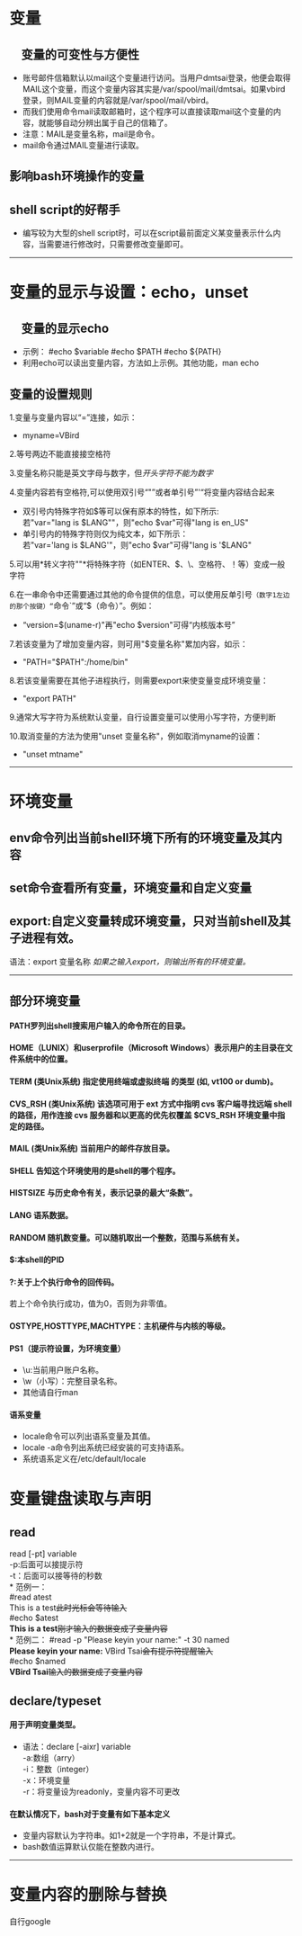 # 变量
## &emsp;变量的可变性与方便性
* 账号邮件信箱默认以mail这个变量进行访问。当用户dmtsai登录，他便会取得MAIL这个变量，而这个变量内容其实是/var/spool/mail/dmtsai。如果vbird登录，则MAIL变量的内容就是/var/spool/mail/vbird。
* 而我们使用命令mail读取邮箱时，这个程序可以直接读取mail这个变量的内容，就能够自动分辨出属于自己的信箱了。
* 注意：MAIL是变量名称，mail是命令。
* mail命令通过MAIL变量进行读取。
## 影响bash环境操作的变量
## shell script的好帮手
* 编写较为大型的shell script时，可以在script最前面定义某变量表示什么内容，当需要进行修改时，只需要修改变量即可。
* * * * * * *
# 变量的显示与设置：echo，unset
## &emsp;变量的显示echo
* 示例：
	#echo $variable
	#echo $PATH
	#echo ${PATH}
* 利用echo可以读出变量内容，方法如上示例。其他功能，man echo
## 变量的设置规则
1.变量与变量内容以“=”连接，如示：    
   * myname=VBird     

2.等号两边不能直接接空格符      

3.变量名称只能是英文字母与数字，但*开头字符不能为数字*       

4.变量内容若有空格符,可以使用双引号“"”或者单引号”'“将变量内容结合起来    
   * 双引号内特殊字符如$等可以保有原本的特性，如下所示:    
   若"var="lang is $LANG""，则"echo $var"可得"lang is en_US"    
   * 单引号内的特殊字符则仅为纯文本，如下所示：        
   若"var='lang is $LANG'"，则"echo $var"可得"lang is '$LANG"        

5.可以用*转义字符"\"*将特殊字符（如ENTER、$、\、空格符、！等）变成一般字符    

6.在一串命令中还需要通过其他的命令提供的信息，可以使用反单引号`（数字1左边的那个按键）“`命令`”或“$（命令）”。例如：    
   * “version=$(uname-r)"再"echo $version"可得“内核版本号”     

7.若该变量为了增加变量内容，则可用"$变量名称"累加内容，如示：     
* "PATH="$PATH":/home/bin"      

8.若该变量需要在其他子进程执行，则需要export来使变量变成环境变量：    
* "export PATH"                                                   

9.通常大写字符为系统默认变量，自行设置变量可以使用小写字符，方便判断     

10.取消变量的方法为使用"unset 变量名称"，例如取消myname的设置：     
   * "unset mtname"   
********************

# 环境变量
## env命令列出当前shell环境下所有的环境变量及其内容
## set命令查看所有变量，环境变量和自定义变量
## export:自定义变量转成环境变量，只对当前shell及其子进程有效。
   语法：export 变量名称
   *如果之输入export，则输出所有的环境变量。*       
****************
## 部分环境变量
#### PATH罗列出shell搜索用户输入的命令所在的目录。     
#### HOME（LUNIX）和userprofile（Microsoft Windows）表示用户的主目录在文件系统中的位置。    
#### TERM (类Unix系统) 指定使用终端或虚拟终端 的类型 (如, vt100 or dumb)。     
#### CVS_RSH (类Unix系统) 该选项可用于 ext 方式中指明 cvs 客户端寻找远端 shell 的路径，用作连接 cvs 服务器和以更高的优先权覆盖 $CVS_RSH 环境变量中指定的路径。       
#### MAIL (类Unix系统) 当前用户的邮件存放目录。     
#### SHELL 告知这个环境使用的是shell的哪个程序。      
#### HISTSIZE 与历史命令有关，表示记录的最大“条数”。    
#### LANG 语系数据。    
#### RANDOM 随机数变量。可以随机取出一个整数，范围与系统有关。
#### $:本shell的PID
#### ?:关于上个执行命令的回传码。
若上个命令执行成功，值为0，否则为非零值。     
#### OSTYPE,HOSTTYPE,MACHTYPE：主机硬件与内核的等级。
#### PS1（提示符设置，为环境变量）
   * \\u:当前用户账户名称。   
   * \\w（小写）：完整目录名称。   
   * 其他请自行man   
#### 语系变量
   * locale命令可以列出语系变量及其值。          
   * locale -a命令列出系统已经安装的可支持语系。           
   * 系统语系定义在/etc/default/locale    
# 变量键盘读取与声明
## read
   read [-pt] variable   
   -p:后面可以接提示符   
   -t：后面可以接等待的秒数   
      * 范例一：   
         #read atest   
	 This is a test~~此时光标会等待输入~~   
	 #echo $atest   
	 **This is a test**~~刚才输入的数据变成了变量内容~~    
      * 范例二：
         #read -p "Please keyin your name:" -t 30 named      
	 **Please keyin your name:** VBird Tsai~~会有提示符提醒输入~~     
	 #echo $named    
	 **VBird Tsai**~~输入的数据变成了变量内容~~    
## declare/typeset
#### 用于声明变量类型。
* 语法：declare [-aixr] variable        
   -a:数组（arry）               
   -i：整数（integer）    
   -x：环境变量       
   -r：将变量设为readonly，变量内容不可更改    
#### 在默认情况下，bash对于变量有如下基本定义
   * 变量内容默认为字符串。如1+2就是一个字符串，不是计算式。    
   * bash数值运算默认仅能在整数内进行。    
*************************************
# 变量内容的删除与替换
自行google
